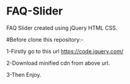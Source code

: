 # FAQ-Slider
FAQ Slider created using jQuery HTML CSS.

#Before clone this repository:-

1-Firstly go to this url https://code.jquery.com/

2-Download minified cdn from above url.

3-Then Enjoy.
